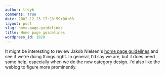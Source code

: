 ```yaml
---
author: troyh
comments: true
date: 2002-12-23 17:28:59+00:00
layout: post
slug: home-page-guidelines
title: Home page guidelines
wordpress_id: 1820
---
```


It might be interesting to review Jakob Nielsen's [home page guidelines](http://www.useit.com/alertbox/20020512.html) and see if we're doing things right. In general, I'd say we are, but it does need some help, especially when we do the new category design. I'd also like the weblog to figure more prominently.
